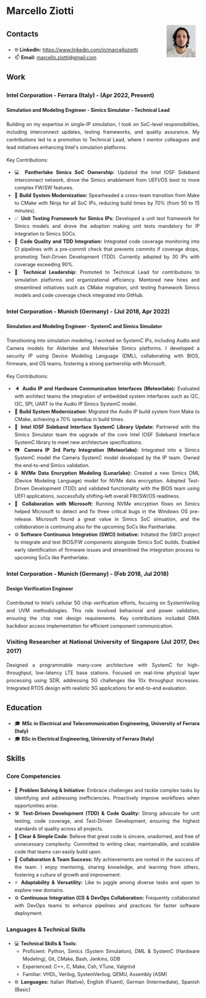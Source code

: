 <div style="text-align: justify; font-size: 12.5px; line-height: 1.6;">

# Marcello Ziotti

<img src="profile-pic.jpg" alt="Marcello Ziotti" style="float: right; width: 15%; height: auto; margin-right: 2%;">

## Contacts

- 🌐 **LinkedIn:** <https://www.linkedin.com/in/marcelloziotti>
- 📫 **Email:** [marcello.ziotti@gmail.com](mailto:marcello.ziotti@gmail.com)

## Work

### Intel Corporation - Ferrara (Italy) - (Apr 2022, Present)

#### Simulation and Modeling Engineer - Simics Simulator - Technical Lead

Building on my expertise in single-IP simulation, I took on SoC-level responsibilities, including interconnect updates, testing frameworks, and quality assurance. My contributions led to a promotion to Technical Lead, where I mentor colleagues and lead initiatives enhancing Intel's simulation platforms.

Key Contributions:

- 💻 **Pantherlake Simics SoC Ownership:** Updated the Intel IOSF Sideband interconnect network, drove the Simics enablement from UEFI/OS boot to more complex FW/SW features.
- 🚀 **Build System Modernization:** Spearheaded a cross-team transition from Make to CMake with Ninja for all SoC IPs, reducing build times by 70% (from 50 to 15 minutes).
- ✅ **Unit Testing Framework for Simics IPs:** Developed a unit test framework for Simics models and drove the adoption making unit tests mandatory for IP integration to Simics SOCs.
- 🔧 **Code Quality and TDD Integration:** Integrated code coverage monitoring into CI pipelines with a pre-commit check that prevents commits if coverage drops, promoting Test-Driven Development (TDD). Currently adopted by 30 IPs with coverage exceeding 90%.
- 🤝 **Technical Leadership:** Promoted to Technical Lead for contributions to simulation platforms and organizational efficiency. Mentored new hires and streamlined initiatives such as CMake migration, unit testing framework Simics models and code coverage check integrated into GitHub.

### Intel Corporation - Munich (Germany) - (Jul 2018, Apr 2022)

#### Simulation and Modeling Engineer - SystemC and Simics Simulator

Transitioning into simulation modeling, I worked on SystemC IPs, including Audio and Camera models for Alderlake and Meteorlake Simics platforms. I developed a security IP using Device Modeling Language (DML), collaborating with BIOS, firmware, and OS teams, fostering a strong partnership with Microsoft.

Key Contributions:

- 🔈 **Audio IP and Hardware Communication Interfaces (Meteorlake):** Evaluated with architect teams the integration of embedded system interfaces such as I2C, I3C, SPI, UART to the Audio IP Simics SystemC model.
- 🚀 **Build System Modernization:** Migrated the Audio IP build system from Make to CMake, achieving a 70% speedup in build times.
- 🔧 **Intel IOSF Sideband Interface SystemC Library Update:** Partnered with the Simics Simulator team the upgrade of the core Intel IOSF Sideband Interface SystemC library to meet new architecture specifications.
- 📷 **Camera IP 3rd Party Integration (Meteorlake):** Integrated into a Simics SystemC model the Camera SystemC model developed by the IP team. Owned the end-to-end Simics validation.
- 🔒 **NVMe Data Encryption Modeling (Lunarlake):** Created a new Simics DML (Device Modeling Language) model for NVMe data encryption. Adopted Test-Driven Development (TDD) and validated functionality with the BIOS team using UEFI applications, successfully shifting-left overall FW/SW/OS readiness.
- 🤝 **Collaboration with Microsoft:** Running NVMe encryption flows on Simics helped Microsoft to detect and fix three critical bugs in the Windows OS pre-release. Microsoft found a great value in Simics SoC simuation, and the collaboration is continuing also for the upcoming SoCs like Pantherlake.
- ⚙️ **Software Continuous Integration (SWCI) Initiative:** Initiated the SWCI project to integrate and test BIOS/FW components alongside Simics SoC builds. Enabled early identification of firmware issues and streamlined the integration process to upcoming SoCs like Pantherlake.

### Intel Corporation - Munich (Germany) - (Feb 2018, Jul 2018)

#### Design Verification Engineer

Contributed to Intel’s cellular 5G chip verification efforts, focusing on SystemVerilog and UVM methodologies. This role involved behavioral and power validation, ensuring the chip met design requirements. Key contributions included DMA backdoor access implementation for efficient component communication.

### Visiting Researcher at National University of Singapore (Jul 2017, Dec 2017)

Designed a programmable many-core architecture with SystemC for high-throughput, low-latency LTE base stations. Focused on real-time physical layer processing using SDR, addressing 5G challenges like 10x throughput increases. Integrated RTOS design with realistic 5G applications for end-to-end evaluation.

## Education

- 🎓 **MSc in Electrical and Telecommunication Engineering, University of Ferrara (Italy)**
- 🎓 **BSc in Electrical Engineering, University of Ferrara (Italy)**

## Skills

### Core Competencies

- 🧩 **Problem Solving & Initiative:** Embrace challenges and tackle complex tasks by identifying and addressing inefficiencies. Proactively improve workflows when opportunities arise.
- 🛠️ **Test-Driven Development (TDD) & Code Quality:** Strong advocate for unit testing, code coverage, and Test-Driven Development, ensuring the highest standards of quality across all projects.
- 📄 **Clear & Simple Code:** Believe that great code is sincere, unadorned, and free of unnecessary complexity. Committed to writing clear, maintainable, and scalable code that teams can easily build upon.
- 🤝 **Collaboration & Team Success:** My achievements are rooted in the success of the team. I enjoy mentoring, sharing knowledge, and learning from others, fostering a culture of growth and  improvement.
- ⚡ **Adaptability & Versatility:** Like to juggle among diverse tasks and open to explore new domains.
- ⚙️ **Continuous Integration (CI) & DevOps Collaboration:** Frequently collaborated with DevOps teams to enhance pipelines and practices for faster software deployment.

### Languages & Technical Skills

- 💻 **Technical Skills & Tools:**
  - Proficient: Python, Simics (System Simulation), DML & SystemC (Hardware Modeling), Git, CMake, Bash, Jenkins, GDB
  - Experienced: C++, C, Make, Csh, VTune, Valgrind
  - Familiar: VHDL, Verilog, SystemVerilog, QEMU, Assembly (ASM)
- 🌐 **Languages:** Italian (Native), English (Fluent), German (Intermediate), Spanish (Basic)

</div>

<style>
  @media print {
    img {
        max-width: 100% !important;
        height: auto !important;
        width: 150px !important; /* Adjust this value as needed */
    }
  }
</style>
